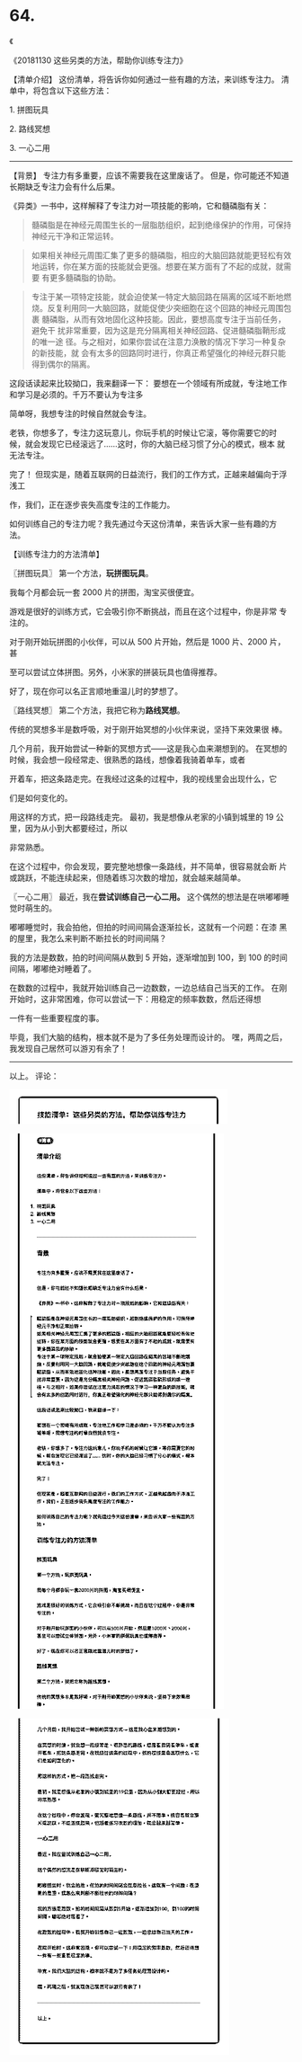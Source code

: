 # 64.

《

《20181130 这些另类的方法，帮助你训练专注力》

【清单介绍】 这份清单，将告诉你如何通过一些有趣的方法，来训练专注力。 清单中，将包含以下这些方法：

1\. 拼图玩具

2\. 路线冥想

3\. 一心二用

---

【背景】 专注力有多重要，应该不需要我在这里废话了。 但是，你可能还不知道长期缺乏专注力会有什么后果。

《异类》一书中，这样解释了专注力对一项技能的影响，它和髓磷脂有关：

> 髓磷脂是在神经元周围生长的一层脂肪组织，起到绝缘保护的作用，可保持 神经元干净和正常运转。

> 如果相关神经元周围汇集了更多的髓磷脂，相应的大脑回路就能更轻松有效 地运转，你在某方面的技能就会更强。想要在某方面有了不起的成就，就需要 有更多髓磷脂的协助。

> 专注于某一项特定技能，就会迫使某一特定大脑回路在隔离的区域不断地燃 烧。反复利用同一大脑回路，就能促使少突细胞在这个回路的神经元周围包裹 髓磷脂，从而有效地固化这种技能。因此，要想高度专注于当前任务，避免干 扰非常重要，因为这是充分隔离相关神经回路、促进髓磷脂鞘形成的唯一途 径。与之相对，如果你尝试在注意力涣散的情况下学习一种复杂的新技能，就 会有太多的回路同时进行，你真正希望强化的神经元群只能得到偶尔的隔离。

这段话读起来比较拗口，我来翻译一下： 要想在一个领域有所成就，专注地工作和学习是必须的。千万不要认为专注多

简单呀，我想专注的时候自然就会专注。

老铁，你想多了，专注力这玩意儿，你玩手机的时候让它滚，等你需要它的时 候，就会发现它已经滚远了……这时，你的大脑已经习惯了分心的模式，根本 就无法专注。

完了！ 但现实是，随着互联网的日益流行，我们的工作方式，正越来越偏向于浮浅工

作，我们，正在逐步丧失高度专注的工作能力。

如何训练自己的专注力呢？我先通过今天这份清单，来告诉大家一些有趣的方 法。

【训练专注力的方法清单】

〖拼图玩具〗 第一个方法，**玩拼图玩具**。

我每个月都会玩一套 2000 片的拼图，淘宝买很便宜。

游戏是很好的训练方式，它会吸引你不断挑战，而且在这个过程中，你是非常 专注的。

对于刚开始玩拼图的小伙伴，可以从 500 片开始，然后是 1000 片、2000 片，甚

至可以尝试立体拼图。另外，小米家的拼装玩具也值得推荐。

好了，现在你可以名正言顺地重温儿时的梦想了。

〖路线冥想〗 第二个方法，我把它称为**路线冥想**。

传统的冥想多半是数呼吸，对于刚开始冥想的小伙伴来说，坚持下来效果很 棒。

几个月前，我开始尝试一种新的冥想方式——这是我心血来潮想到的。 在冥想的时候，我会想一段经常走、很熟悉的路线，想像着我骑着单车，或者

开着车，把这条路走完。在我经过这条的过程中，我的视线里会出现什么，它

们是如何变化的。

用这样的方式，把一段路线走完。 最初，我是想像从老家的小镇到城里的 19 公里，因为从小到大都要经过，所以

非常熟悉。

在这个过程中，你会发现，要完整地想像一条路线，并不简单，很容易就会断 片或跳跃，不能连续起来，但随着练习次数的增加，就会越来越简单。

〖一心二用〗 最近，我在**尝试训练自己一心二用。** 这个偶然的想法是在哄嘟嘟睡觉时萌生的。

嘟嘟睡觉时，我会拍他，但拍的时间间隔会逐渐拉长，这就有一个问题：在漆 黑的屋里，我怎么来判断不断拉长的时间间隔？

我的方法是数数，拍的时间间隔从数到 5 开始，逐渐增加到 100，到 100 的时间 间隔，嘟嘟绝对睡着了。

在数数的过程中，我就开始训练自己一边数数，一边总结自己当天的工作。 在刚开始时，这非常困难，你可以尝试一下：用稳定的频率数数，然后还得想

一件有一些重要程度的事。

毕竟，我们大脑的结构，根本就不是为了多任务处理而设计的。 嘿，两周之后，我发现自己居然可以游刃有余了！

---

以上。 评论：

![image](img/Image_150.png)

![image](img/Image_151.png)

![image](img/Image_152.png)